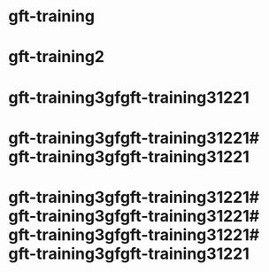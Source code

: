 # gft-training
# gft-training2
# gft-training3gfgft-training31221
# gft-training3gfgft-training31221# gft-training3gfgft-training31221
# gft-training3gfgft-training31221# gft-training3gfgft-training31221# gft-training3gfgft-training31221# gft-training3gfgft-training31221